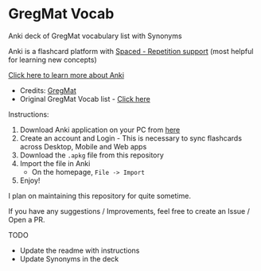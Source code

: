 # GregMat Vocab
Anki deck of GregMat vocabulary list with Synonyms

Anki is a flashcard platform with [Spaced - Repetition support](https://en.wikipedia.org/wiki/Spaced_repetition) (most helpful for learning new concepts)

[Click here to learn more about Anki](https://apps.ankiweb.net/)

- Credits: [GregMat](https://www.gregmat.com)
- Original GregMat Vocab list - [Click here](https://docs.google.com/spreadsheets/d/1jRATLVV34vATsL4Y67fZZXQc7qZPYc0c0Yk7Bykh4fw/)

Instructions:
1. Download Anki application on your PC from [here](https://apps.ankiweb.net/)
2. Create an account and Login - This is necessary to sync flashcards across Desktop, Mobile and Web apps
3. Download the `.apkg` file from this repository
4. Import the file in Anki
    - On the homepage, `File -> Import`
5. Enjoy!


I plan on maintaining this repository for quite sometime.

If you have any suggestions / Improvements, feel free to create an Issue / Open a PR.

TODO
- Update the readme with instructions
- Update Synonyms in the deck
